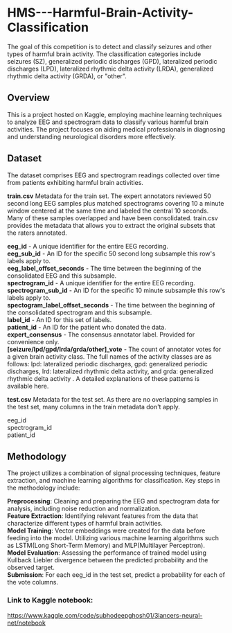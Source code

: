 # HMS---Harmful-Brain-Activity-Classification
The goal of this competition is to detect and classify seizures and other types of harmful brain activity. The classification categories include seizures (SZ), generalized periodic discharges (GPD), lateralized periodic discharges (LPD), lateralized rhythmic delta activity (LRDA), generalized rhythmic delta activity (GRDA), or "other".

## Overview
This is a project hosted on Kaggle, employing machine learning techniques to analyze EEG and spectrogram data to classify various harmful brain activities. The project focuses on aiding medical professionals in diagnosing and understanding neurological disorders more effectively.

## Dataset
The dataset comprises EEG and spectrogram readings collected over time from patients exhibiting harmful brain activities. 

**train.csv** Metadata for the train set. The expert annotators reviewed 50 second long EEG samples plus matched spectrograms covering 10 a minute window centered at the same time and labeled the central 10 seconds. Many of these samples overlapped and have been consolidated. train.csv provides the metadata that allows you to extract the original subsets that the raters annotated.

**eeg_id** - A unique identifier for the entire EEG recording.<br/>
**eeg_sub_id** - An ID for the specific 50 second long subsample this row's labels apply to.<br/>
**eeg_label_offset_seconds** - The time between the beginning of the consolidated EEG and this subsample.<br/>
**spectrogram_id** - A unique identifier for the entire EEG recording.<br/>
**spectrogram_sub_id** - An ID for the specific 10 minute subsample this row's labels apply to.<br/>
**spectogram_label_offset_seconds** - The time between the beginning of the consolidated spectrogram and this subsample.<br/>
**label_id** - An ID for this set of labels.<br/>
**patient_id** - An ID for the patient who donated the data.<br/>
**expert_consensus** - The consensus annotator label. Provided for convenience only.<br/>
**[seizure/lpd/gpd/lrda/grda/other]_vote** - The count of annotator votes for a given brain activity class. The full names of the activity classes are as follows: lpd: lateralized periodic discharges, gpd: generalized periodic discharges, lrd: lateralized rhythmic delta activity, and grda: generalized rhythmic delta activity . A detailed explanations of these patterns is available here.

**test.csv** Metadata for the test set. As there are no overlapping samples in the test set, many columns in the train metadata don't apply.

eeg_id<br/>
spectrogram_id<br/>
patient_id<br/>

## Methodology
The project utilizes a combination of signal processing techniques, feature extraction, and machine learning algorithms for classification. Key steps in the methodology include:

**Preprocessing**: Cleaning and preparing the EEG and spectrogram data for analysis, including noise reduction and normalization.<br/>
**Feature Extraction**: Identifying relevant features from the data that characterize different types of harmful brain activities.<br/>
**Model Training**: Vector embeddings were created for the data before feeding into the model. Utilizing various machine learning algorithms such as LSTM(Long Short-Term Memory) and MLP(Multilayer Perceptron).<br/>
**Model Evaluation**: Assessing the performance of trained model using Kullback Liebler divergence between the predicted probability and the observed target.<br/>
**Submission**: For each eeg_id in the test set, predict a probability for each of the vote columns. <br/>

### Link to Kaggle notebook: 
https://www.kaggle.com/code/subhodeepghosh01/3lancers-neural-net/notebook

